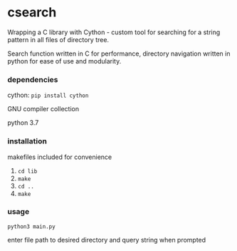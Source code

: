 # csearch
Wrapping a C library with Cython - custom tool for searching for a string pattern in all files of directory tree.

Search function written in C for performance, directory navigation written in python for ease of use and modularity.

### dependencies 
cython: `pip install cython`

GNU compiler collection

python 3.7

### installation 
makefiles included for convenience
1) `cd lib`
2) `make`
3) `cd ..`
4) `make`

### usage
`python3 main.py` 

enter file path to desired directory and query string when prompted
